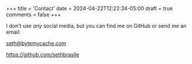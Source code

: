 +++
title = 'Contact'
date = 2024-04-22T12:22:34-05:00
draft = true
comments = false
+++


I don't use _any_ social media, but you can find me on GitHub or send me an email:

seth@bytemycache.com

https://github.com/sethbrasile
